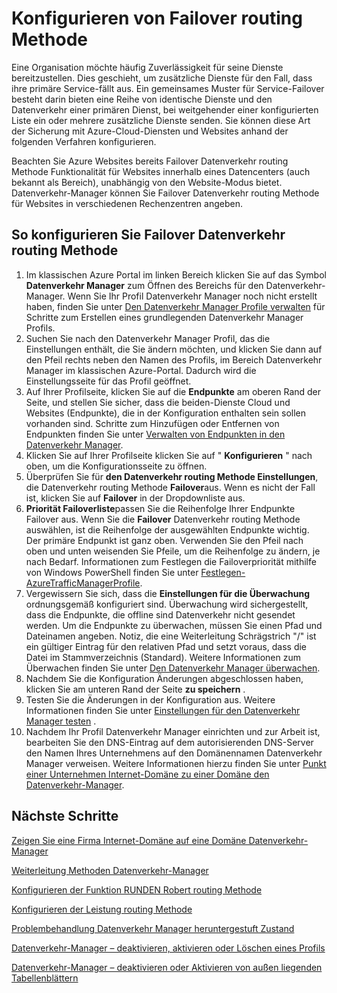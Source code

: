 <properties
   pageTitle="Konfigurieren Sie den Datenverkehr Manager Failover Datenverkehr routing Methode | Microsoft Azure"
   description="In diesem Artikel helfen Ihnen Failover Datenverkehr routing Methode in den Datenverkehr Manager konfigurieren"
   services="traffic-manager"
   documentationCenter=""
   authors="sdwheeler"
   manager="carmonm"
   editor="tysonn" />
<tags
   ms.service="traffic-manager"
   ms.devlang="na"
   ms.topic="article"
   ms.tgt_pltfrm="na"
   ms.workload="infrastructure-services"
   ms.date="10/18/2016"
   ms.author="sewhee" />
<!-- repub for nofollow -->

# <a name="configure-failover-routing-method"></a>Konfigurieren von Failover routing Methode

Eine Organisation möchte häufig Zuverlässigkeit für seine Dienste bereitzustellen. Dies geschieht, um zusätzliche Dienste für den Fall, dass ihre primäre Service-fällt aus. Ein gemeinsames Muster für Service-Failover besteht darin bieten eine Reihe von identische Dienste und den Datenverkehr einer primären Dienst, bei weitgehender einer konfigurierten Liste ein oder mehrere zusätzliche Dienste senden. Sie können diese Art der Sicherung mit Azure-Cloud-Diensten und Websites anhand der folgenden Verfahren konfigurieren.

Beachten Sie Azure Websites bereits Failover Datenverkehr routing Methode Funktionalität für Websites innerhalb eines Datencenters (auch bekannt als Bereich), unabhängig von den Website-Modus bietet. Datenverkehr-Manager können Sie Failover Datenverkehr routing Methode für Websites in verschiedenen Rechenzentren angeben.

## <a name="to-configure-failover-traffic-routing-method"></a>So konfigurieren Sie Failover Datenverkehr routing Methode

1. Im klassischen Azure Portal im linken Bereich klicken Sie auf das Symbol **Datenverkehr Manager** zum Öffnen des Bereichs für den Datenverkehr-Manager. Wenn Sie Ihr Profil Datenverkehr Manager noch nicht erstellt haben, finden Sie unter [Den Datenverkehr Manager Profile verwalten](traffic-manager-manage-profiles.md) für Schritte zum Erstellen eines grundlegenden Datenverkehr Manager Profils.
2. Suchen Sie nach den Datenverkehr Manager Profil, das die Einstellungen enthält, die Sie ändern möchten, und klicken Sie dann auf den Pfeil rechts neben den Namen des Profils, im Bereich Datenverkehr Manager im klassischen Azure-Portal. Dadurch wird die Einstellungsseite für das Profil geöffnet.
3. Auf Ihrer Profilseite, klicken Sie auf die **Endpunkte** am oberen Rand der Seite, und stellen Sie sicher, dass die beiden-Dienste Cloud und Websites (Endpunkte), die in der Konfiguration enthalten sein sollen vorhanden sind. Schritte zum Hinzufügen oder Entfernen von Endpunkten finden Sie unter [Verwalten von Endpunkten in den Datenverkehr Manager](traffic-manager-endpoints.md).
4. Klicken Sie auf Ihrer Profilseite klicken Sie auf " **Konfigurieren** " nach oben, um die Konfigurationsseite zu öffnen.
5. Überprüfen Sie für **den Datenverkehr routing Methode Einstellungen**, die Datenverkehr routing Methode **Failover**aus. Wenn es nicht der Fall ist, klicken Sie auf **Failover** in der Dropdownliste aus.
6. **Priorität Failoverliste**passen Sie die Reihenfolge Ihrer Endpunkte Failover aus. Wenn Sie die **Failover** Datenverkehr routing Methode auswählen, ist die Reihenfolge der ausgewählten Endpunkte wichtig. Der primäre Endpunkt ist ganz oben. Verwenden Sie den Pfeil nach oben und unten weisenden Sie Pfeile, um die Reihenfolge zu ändern, je nach Bedarf. Informationen zum Festlegen die Failoverpriorität mithilfe von Windows PowerShell finden Sie unter [Festlegen-AzureTrafficManagerProfile](http://go.microsoft.com/fwlink/p/?LinkId=400880).
7. Vergewissern Sie sich, dass die **Einstellungen für die Überwachung** ordnungsgemäß konfiguriert sind. Überwachung wird sichergestellt, dass die Endpunkte, die offline sind Datenverkehr nicht gesendet werden. Um die Endpunkte zu überwachen, müssen Sie einen Pfad und Dateinamen angeben. Notiz, die eine Weiterleitung Schrägstrich "/" ist ein gültiger Eintrag für den relativen Pfad und setzt voraus, dass die Datei im Stammverzeichnis (Standard). Weitere Informationen zum Überwachen finden Sie unter [Den Datenverkehr Manager überwachen](traffic-manager-monitoring.md).
8. Nachdem Sie die Konfiguration Änderungen abgeschlossen haben, klicken Sie am unteren Rand der Seite **zu speichern** .
9. Testen Sie die Änderungen in der Konfiguration aus. Weitere Informationen finden Sie unter [Einstellungen für den Datenverkehr Manager testen](traffic-manager-testing-settings.md) .
10. Nachdem Ihr Profil Datenverkehr Manager einrichten und zur Arbeit ist, bearbeiten Sie den DNS-Eintrag auf dem autorisierenden DNS-Server den Namen Ihres Unternehmens auf den Domänennamen Datenverkehr Manager verweisen. Weitere Informationen hierzu finden Sie unter [Punkt einer Unternehmen Internet-Domäne zu einer Domäne den Datenverkehr-Manager](traffic-manager-point-internet-domain.md).

## <a name="next-steps"></a>Nächste Schritte

[Zeigen Sie eine Firma Internet-Domäne auf eine Domäne Datenverkehr-Manager](traffic-manager-point-internet-domain.md)

[Weiterleitung Methoden Datenverkehr-Manager](traffic-manager-routing-methods.md)

[Konfigurieren der Funktion RUNDEN Robert routing Methode](traffic-manager-configure-round-robin-routing-method.md)

[Konfigurieren der Leistung routing Methode](traffic-manager-configure-performance-routing-method.md)

[Problembehandlung Datenverkehr Manager heruntergestuft Zustand](traffic-manager-troubleshooting-degraded.md)

[Datenverkehr-Manager – deaktivieren, aktivieren oder Löschen eines Profils](disable-enable-or-delete-a-profile.md)

[Datenverkehr-Manager – deaktivieren oder Aktivieren von außen liegenden Tabellenblättern](disable-or-enable-an-endpoint.md)

